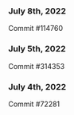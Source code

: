 ### July 8th, 2022

Commit #114760

### July 5th, 2022

Commit #314353


### July 4th, 2022

Commit #72281
